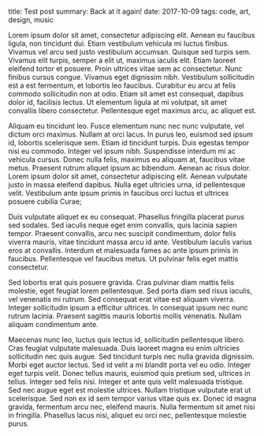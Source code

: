 title: Test post
summary: Back at it again!
date: 2017-10-09
tags: code, art, design, music


Lorem ipsum dolor sit amet, consectetur adipiscing elit. Aenean eu faucibus ligula, non tincidunt dui. Etiam vestibulum vehicula mi luctus finibus. Vivamus vel arcu sed justo vestibulum accumsan. Quisque sed turpis sem. Vivamus elit turpis, semper a elit ut, maximus iaculis elit. Etiam laoreet eleifend tortor et posuere. Proin ultrices vitae sem ac consectetur. Nunc finibus cursus congue. Vivamus eget dignissim nibh. Vestibulum sollicitudin est a est fermentum, et lobortis leo faucibus. Curabitur eu arcu at felis commodo sollicitudin non at odio. Etiam sit amet est consequat, dapibus dolor id, facilisis lectus. Ut elementum ligula at mi volutpat, sit amet convallis libero consectetur. Pellentesque eget maximus arcu, ac aliquet est.

Aliquam eu tincidunt leo. Fusce elementum nunc nec nunc vulputate, vel dictum orci maximus. Nullam at orci lacus. In purus leo, euismod sed ipsum id, lobortis scelerisque sem. Etiam id tincidunt turpis. Duis egestas tempor nisi eu commodo. Integer vel ipsum nibh. Suspendisse interdum mi ac vehicula cursus. Donec nulla felis, maximus eu aliquam at, faucibus vitae metus. Praesent rutrum aliquet ipsum ac bibendum. Aenean ac risus dolor. Lorem ipsum dolor sit amet, consectetur adipiscing elit. Aenean vulputate justo in massa eleifend dapibus. Nulla eget ultricies urna, id pellentesque velit. Vestibulum ante ipsum primis in faucibus orci luctus et ultrices posuere cubilia Curae;

Duis vulputate aliquet ex eu consequat. Phasellus fringilla placerat purus sed sodales. Sed iaculis neque eget enim convallis, quis lacinia sapien tempor. Praesent convallis, arcu nec suscipit condimentum, dolor felis viverra mauris, vitae tincidunt massa arcu id ante. Vestibulum iaculis varius eros at convallis. Interdum et malesuada fames ac ante ipsum primis in faucibus. Pellentesque vel faucibus metus. Ut pulvinar felis eget mattis consectetur.

Sed lobortis erat quis posuere gravida. Cras pulvinar diam mattis felis molestie, eget feugiat lorem pellentesque. Sed porta diam sed risus iaculis, vel venenatis mi rutrum. Sed consequat erat vitae est aliquam viverra. Integer sollicitudin ipsum a efficitur ultrices. In consequat ipsum nec nunc rutrum lacinia. Praesent sagittis mauris lobortis mollis venenatis. Nullam aliquam condimentum ante.

Maecenas nunc leo, luctus quis lectus id, sollicitudin pellentesque libero. Cras feugiat vulputate malesuada. Duis laoreet magna eu enim ultricies sollicitudin nec quis augue. Sed tincidunt turpis nec nulla gravida dignissim. Morbi eget auctor lectus. Sed id velit a mi blandit porta vel eu odio. Integer eget turpis velit. Donec tellus mauris, euismod quis pretium sed, ultrices in tellus. Integer sed felis nisi. Integer et ante quis velit malesuada tristique. Sed nec augue eget est molestie ultrices. Nullam tristique vulputate erat ut scelerisque. Sed non ex id sem tempor varius vitae quis ex. Donec id magna gravida, fermentum arcu nec, eleifend mauris. Nulla fermentum sit amet nisi in fringilla. Phasellus lacus nisi, aliquet eu orci nec, pellentesque molestie purus. 
